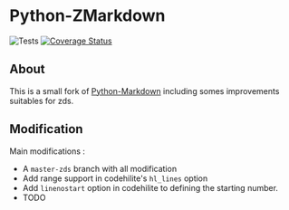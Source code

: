 Python-ZMarkdown
=================

![Tests](https://travis-ci.org/zestedesavoir/Python-ZMarkdown.svg?branch=master-zds)
[![Coverage Status](https://coveralls.io/repos/github/zestedesavoir/Python-ZMarkdown/badge.svg?branch=new_release)](https://coveralls.io/github/zestedesavoir/Python-ZMarkdown?branch=master-zds)

About
-----

This is a small fork of [Python-Markdown](http://packages.python.org/Markdown/) including somes improvements suitables for zds. 

Modification
------------

Main modifications :
- A `master-zds` branch with all modification
- Add range support in codehilite's `hl_lines` option
- Add `linenostart` option in codehilite to defining the starting number.
- TODO
